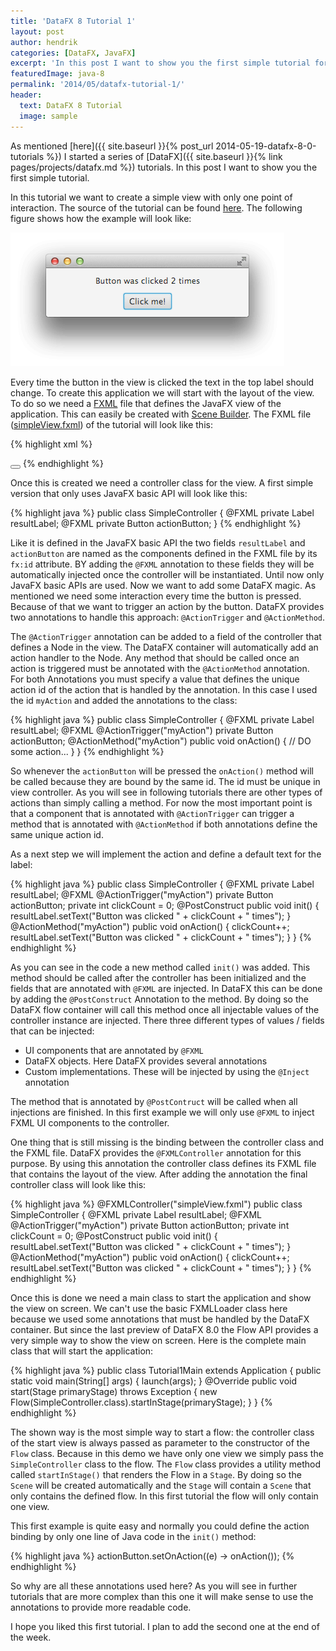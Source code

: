 ```yaml
---
title: 'DataFX 8 Tutorial 1'
layout: post
author: hendrik
categories: [DataFX, JavaFX]
excerpt: 'In this post I want to show you the first simple tutorial for DataFX 8. In thetutorial we want to create a simple view with only one point of interaction.'
featuredImage: java-8
permalink: '2014/05/datafx-tutorial-1/'
header:
  text: DataFX 8 Tutorial
  image: sample
---
```

As mentioned [here]({{ site.baseurl }}{% post_url 2014-05-19-datafx-8-0-tutorials %}) I started a series of [DataFX]({{ site.baseurl }}{% link pages/projects/datafx.md %}) tutorials. In this post I want to show you the first simple tutorial.

In this tutorial we want to create a simple view with only one point of interaction. The source of the tutorial can be found [here](https://bitbucket.org/datafx/datafx/src/940c9c9556c6/datafx-tutorial1/?at=default). The following figure shows how the example will look like:

![example](/assets/posts/guigarage-legacy/exasmple1.png)

Every time the button in the view is clicked the text in the top label should change. To create this application we will start with the layout of the view. To do so we need a [FXML](http://docs.oracle.com/javafx/2/fxml_get_started/jfxpub-fxml_get_started.htm) file that defines the JavaFX view of the application. This can easily be created with [Scene Builder](http://www.oracle.com/technetwork/java/javase/downloads/javafxscenebuilder-info-2157684.html). The FXML file ([simpleView.fxml](https://bitbucket.org/datafx/datafx/src/940c9c9556c662760a39830d05c9a4519eea3832/datafx-tutorial1/src/main/resources/org/datafx/tutorial/simpleView.fxml?at=default)) of the tutorial will look like this:

{% highlight xml %}
<?xml version="1.0" encoding="UTF-8"?>
<?import java.lang.*?>
<?import java.util.*?>
<?import javafx.geometry.*?>
<?import javafx.scene.control.*?>
<?import javafx.scene.layout.*?>
<?import javafx.scene.paint.*?>
<stackpane id="StackPane" maxheight="-Infinity" maxwidth="-1.0" minheight="-Infinity" minwidth="-Infinity" prefheight="-1.0" prefwidth="-1.0" xmlns:fx="http://javafx.com/fxml/1" xmlns="http://javafx.com/javafx/2.2">
  <children>
    <vbox alignment="CENTER" prefheight="-1.0" prefwidth="300.0" spacing="12.0">
      <children>
        <label fx:id="resultLabel" text="Label">
        <button fx:id="actionButton" mnemonicparsing="false" text="Click me!">
      </button></label></children>
    </vbox>
  </children>
<padding>
    <insets bottom="12.0" left="12.0" right="12.0" top="12.0" />
  </padding>
</stackpane>
{% endhighlight %}

Once this is created we need a controller class for the view. A first simple version that only uses JavaFX basic API will look like this:

{% highlight java %}
public class SimpleController {
    @FXML
    private Label resultLabel;
    @FXML
    private Button actionButton;
}
{% endhighlight %}

Like it is defined in the JavaFX basic API the two fields `resultLabel` and `actionButton` are named as the components defined in the FXML file by its `fx:id` attribute. BY adding the `@FXML` annotation to these fields they will be automatically injected once the controller will be instantiated.
Until now only JavaFX basic APIs are used. Now we want to add some DataFX magic. As mentioned we need some interaction every time the button is pressed. Because of that we want to trigger an action by the button. DataFX provides two annotations to handle this approach: `@ActionTrigger` and `@ActionMethod`.

The `@ActionTrigger` annotation can be added to a field of the controller that defines a Node in the view. The DataFX container will automatically add an action handler to the Node. Any method that should be called once an action is triggered must be annotated with the `@ActionMethod` annotation. For both Annotations you must specify a value that defines the unique action id of the action that is handled by the annotation. In this case I used the id `myAction` and added the annotations to the class:

{% highlight java %}
public class SimpleController {
    @FXML
    private Label resultLabel;
    @FXML
    @ActionTrigger("myAction")
    private Button actionButton;
    @ActionMethod("myAction")
    public void onAction() {
        // DO some action...
    }
}
{% endhighlight %}

So whenever the `actionButton` will be pressed the `onAction()` method will be called because they are bound by the same id. The id must be unique in view controller. As you will see in following tutorials there are other types of actions than simply calling a method. For now the most important point is that a component that is annotated with `@ActionTrigger` can trigger a method that is annotated with `@ActionMethod` if both annotations define the same unique action id.

As a next step we will implement the action and define a default text for the label:

{% highlight java %}
public class SimpleController {
    @FXML
    private Label resultLabel;
    @FXML
    @ActionTrigger("myAction")
    private Button actionButton;
    private int clickCount = 0;
    @PostConstruct
    public void init() {
        resultLabel.setText("Button was clicked " + clickCount + " times");
    }
    @ActionMethod("myAction")
    public void onAction() {
        clickCount++;
        resultLabel.setText("Button was clicked " + clickCount + " times");
    }
}
{% endhighlight %}

As you can see in the code a new method called `init()` was added. This method should be called after the controller has been initialized and the fields that are annotated with `@FXML` are injected. In DataFX this can be done by adding the `@PostConstruct` Annotation to the method. By doing so the DataFX flow container will call this method once all injectable values of the controller instance are injected. There three different types of values / fields that can be injected:

* UI components that are annotated by `@FXML`
* DataFX objects. Here DataFX provides several annotations
* Custom implementations. These will be injected by using the `@Inject` annotation

The method that is annotated by `@PostContruct` will be called when all injections are finished. In this first example we will only use `@FXML` to inject FXML UI components to the controller.

One thing that is still missing is the binding between the controller class and the FXML file. DataFX provides the `@FXMLController` annotation for this purpose. By using this annotation the controller class defines its FXML file that contains the layout of the view. After adding the annotation the final controller class will look like this:

{% highlight java %}
@FXMLController("simpleView.fxml")
public class SimpleController {
    @FXML
    private Label resultLabel;
    @FXML
    @ActionTrigger("myAction")
    private Button actionButton;
    private int clickCount = 0;
    @PostConstruct
    public void init() {
        resultLabel.setText("Button was clicked " + clickCount + " times");
    }
    @ActionMethod("myAction")
    public void onAction() {
        clickCount++;
        resultLabel.setText("Button was clicked " + clickCount + " times");
    }
}
{% endhighlight %}

Once this is done we need a main class to start the application and show the view on screen. We can't use the basic FXMLLoader class here because we used some annotations that must be handled by the DataFX container. But since the last preview of DataFX 8.0 the Flow API provides a very simple way to show the view on screen. Here is the complete main class that will start the application:

{% highlight java %}
public class Tutorial1Main extends Application {
    public static void main(String[] args) {
        launch(args);
    }
    @Override
    public void start(Stage primaryStage) throws Exception {
        new Flow(SimpleController.class).startInStage(primaryStage);
    }
}
{% endhighlight %}

 The shown way is the most simple way to start a flow: the controller class of the start view is always passed as parameter to the constructor of the `Flow` class. Because in this demo we have only one view we simply pass the `SimpleController` class to the flow.  The `Flow` class provides a utility method called `startInStage()` that renders the Flow in a `Stage`. By doing so the `Scene` will be created automatically and the `Stage` will contain a `Scene` that only contains the defined flow. In this first tutorial the flow will only contain one view.

This first example is quite easy and normally you could define the action binding by only one line of Java code in the `init()` method:

{% highlight java %}
actionButton.setOnAction((e) -> onAction());
{% endhighlight %}

So why are all these annotations used here? As you will see in further tutorials that are more complex than this one it will make sense to use the annotations to provide more readable code.

I hope you liked this first tutorial. I plan to add the second one at the end of the week.
